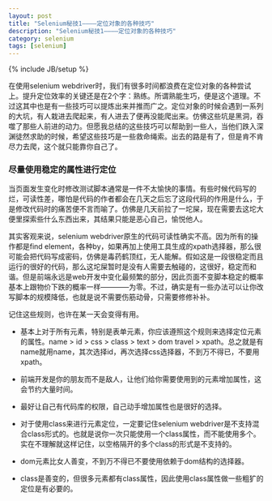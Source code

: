 ```yaml
---
layout: post
title: "Selenium秘技1————定位对象的各种技巧"
description: "Selenium秘技1————定位对象的各种技巧"
category: selenium
tags: [selenium]
---
```

{% include JB/setup %}

在使用selenium webdriver时，我们有很多时间都浪费在定位对象的各种尝试上。提升定位效率的关键还是在2个字：熟练。所谓熟能生巧，便是这个道理。不过这其中也是有一些技巧可以提炼出来并推而广之。定位对象的时候会遇到一系列的大坑，有人栽进去爬起来，有人进去了便再没能爬出来。仿佛这些坑是黑洞，吞噬了那些人前进的动力。但愿我总结的这些技巧可以帮助到一些人，当他们跌入深渊徒然求助的时候，希望这些技巧是一些救命绳索。出去的路是有了，但是肯不肯尽力去爬，这个就只能靠你自己了。

### 尽量使用稳定的属性进行定位

当页面发生变化时修改测试脚本通常是一件不太愉快的事情。有些时候代码写的烂，可读性差，哪怕是代码的作者都会在几天之后忘了这段代码的作用是什么，于是修改代码时的痛苦便不言而喻了。仿佛是几天前拉了一坨屎，现在需要去这坨大便里探索些什么东西出来，其结果只能是恶心自己，愉悦他人。

其实客观来说，selenium webdriver原生的代码可读性确实不高。因为所有的操作都是find element，各种by，如果再加上使用工具生成的xpath选择器，那么很可能会把代码写成密码，仿佛是毒药鹤顶红，无人能解。假如这是一段很稳定而且运行的很好的代码，那么这坨屎暂时是没有人需要去触碰的，这很好，稳定而和谐。但是前端永远是web开发中变化最频繁的部分，因此页面不变脚本稳定的概率基本上跟物价下跌的概率一样————为零。不过，确实是有一些办法可以让你改写脚本的规模降低，也就是说不需要伤筋动骨，只需要修修补补。

记住这些规则，也许在某一天会变得有用。

* 基本上对于所有元素，特别是表单元素，你应该遵照这个规则来选择定位元素的属性。name > id > css > class > text > dom travel > xpath。总之就是有name就用name，其次选择id，再次选择css选择器，不到万不得已，不要用xpath。

* 前端开发是你的朋友而不是敌人，让他们给你需要使用到的元素增加属性，这会节约大量时间。

* 最好让自己有代码库的权限，自己动手增加属性也是很好的选择。

* 对于使用class来进行元素定位，一定要记住selenium webdriver是不支持混合class形式的。也就是说你一次只能使用一个class属性，而不能使用多个。实在不理解就这样记住，以空格隔开的多个class的形式是不支持的。

* dom元素比女人善变，不到万不得已不要使用依赖于dom结构的选择器。

* class是善变的，但很多元素都有class属性，因此使用class属性做一些粗犷的定位是有必要的。
